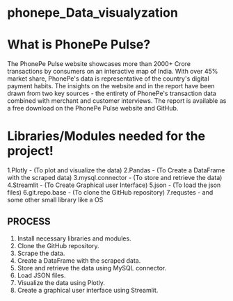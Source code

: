 # phonepe_Data_visualyzation

# What is PhonePe Pulse?
The PhonePe Pulse website showcases more than 2000+ Crore transactions by consumers on an interactive map of India. With over 45% market share, PhonePe's data is representative of the country's digital payment habits. The insights on the website and in the report have been drawn from two key sources - the entirety of PhonePe's transaction data combined with merchant and customer interviews. The report is available as a free download on the PhonePe Pulse website and GitHub.

# Libraries/Modules needed for the project!
1.Plotly - (To plot and visualize the data) 2.Pandas - (To Create a DataFrame with the scraped data) 3.mysql.connector - (To store and retrieve the data) 4.Streamlit - (To Create Graphical user Interface) 5.json - (To load the json files) 6.git.repo.base - (To clone the GitHub repository) 7.requstes - and some other small library like a OS

## PROCESS

1. Install necessary libraries and modules.
2. Clone the GitHub repository.
3. Scrape the data.
4. Create a DataFrame with the scraped data.
5. Store and retrieve the data using MySQL connector.
6. Load JSON files.
7. Visualize the data using Plotly.
8. Create a graphical user interface using Streamlit.
   

